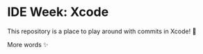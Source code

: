 # IDE Week: Xcode


This repository is a place to play around with commits in Xcode! :tada:

More words :sparkles:
